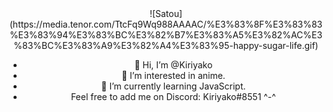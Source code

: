 <div align="center">
![Satou](https://media.tenor.com/TtcFq9Wq988AAAAC/%E3%83%8F%E3%83%83%E3%83%94%E3%83%BC%E3%82%B7%E3%83%A5%E3%82%AC%E3%83%BC%E3%83%A9%E3%82%A4%E3%83%95-happy-sugar-life.gif)

- 👋 Hi, I’m @Kiriyako
- 👀 I’m interested in anime.
- 🌱 I’m currently learning JavaScript.
- Feel free to add me on Discord: Kiriyako#8551 ^-^
</div> 
